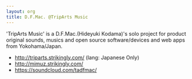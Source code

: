 ```yaml
---
layout: org
title: D.F.Mac. @TripArts Music
---
```

'TripArts Music' is a D.F.Mac.(Hideyuki Kodama)'s solo project for product original sounds, musics and open source software/devices and web apps from Yokohama/Japan.

- http://triparts.strikingly.com/ (lang: Japanese Only)
- http://mimuz.strikingly.com/
- https://soundcloud.com/tadfmac/
